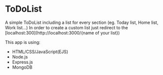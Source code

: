 # ToDoList

A simple ToDoList including a list for every section (eg. Today list, Home list, Work list...)
In order to create a custom list just redirect to the [localhost:300](http://localhost:3000/{name of your list})

This app is using:
* HTML/CSS/JavaScript(EJS)
* Node.js
* Express.js
* MongoDB
